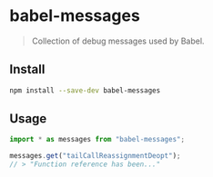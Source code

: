 # babel-messages

> Collection of debug messages used by Babel.

## Install

```sh
npm install --save-dev babel-messages
```

## Usage

```js
import * as messages from "babel-messages";

messages.get("tailCallReassignmentDeopt");
// > "Function reference has been..."
```
